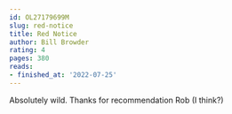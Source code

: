 ```yaml
---
id: OL27179699M
slug: red-notice
title: Red Notice
author: Bill Browder
rating: 4
pages: 380
reads:
- finished_at: '2022-07-25'
---
```

Absolutely wild. Thanks for recommendation Rob (I think?)
